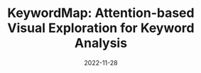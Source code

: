 ---
title: "KeywordMap: Attention-based Visual Exploration
for Keyword Analysis"
collection: publications
category: paper
permalink: /publication/keywordmap
# excerpt: 'PhraseMap: Attention-based keyphrases recommendation for information seeking'
date: 2022-11-28
paperurl: 'http://yameitu.github.io/files/keywordmap.pdf'
slidesurl: 'http://yameitu.github.io/files/keywordmap_slides.pdf'
venue: "2021 IEEE 14th Pacific Visualization Symposium (PacificVis)"
---